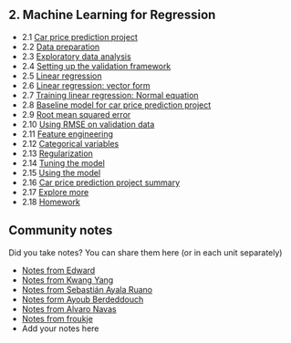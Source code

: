 ## 2. Machine Learning for Regression

- 2.1 [Car price prediction project](01-car-price-intro.md)
- 2.2 [Data preparation](02-data-preparation.md)
- 2.3 [Exploratory data analysis](03-eda.md)
- 2.4 [Setting up the validation framework](04-validation-framework.md)
- 2.5 [Linear regression](05-linear-regression-simple.md)
- 2.6 [Linear regression: vector form](06-linear-regression-vector.md)
- 2.7 [Training linear regression: Normal equation](07-linear-regression-training.md)
- 2.8 [Baseline model for car price prediction project](08-baseline-model.md)
- 2.9 [Root mean squared error](09-rmse.md)
- 2.10 [Using RMSE on validation data](10-car-price-validation.md)
- 2.11 [Feature engineering](11-feature-engineering.md)
- 2.12 [Categorical variables](12-categorical-variables.md)
- 2.13 [Regularization](13-regularization.md)
- 2.14 [Tuning the model](14-tuning-model.md)
- 2.15 [Using the model](15-using-model.md)
- 2.16 [Car price prediction project summary](16-summary.md)
- 2.17 [Explore more](17-explore-more.md)
- 2.18 [Homework](homework.md)



## Community notes

Did you take notes? You can share them here (or in each unit separately)

* [Notes from Edward](https://edwardcodes.github.io/posts/lr-normal-equation/)
* [Notes from Kwang Yang](https://www.kaggle.com/kwangyangchia/notebook-for-lesson-2-mle)
* [Notes from Sebastián Ayala Ruano](https://github.com/sayalaruano/100DaysOfMLCode/blob/main/Regression/Notes/NotesDay5.md)
* [Notes form Ayoub Berdeddouch](https://github.com/ayoub-berdeddouch/mlbookcamp-homeworks/blob/main/Regression/homework_Regression_AyoubBerdeddouch.ipynb)
* [Notes from Alvaro Navas](https://github.com/ziritrion/ml-zoomcamp/blob/main/notes/02_01-linear_regression.md)
* [Notes from froukje](https://github.com/froukje/ml-zoomcamp/blob/main/week2/Lecture_2_car_price_prediction.ipynb)
* Add your notes here
